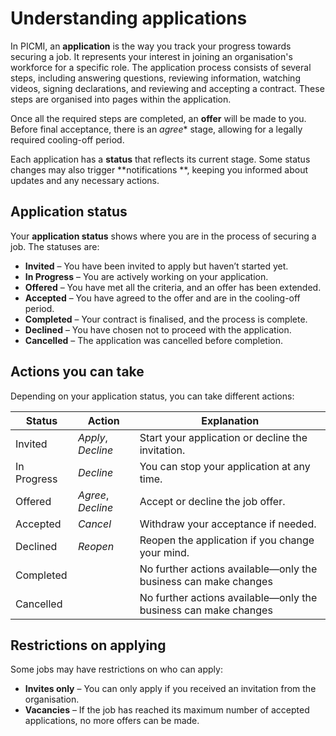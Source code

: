 # Understanding applications

In PICMI, an **application** is the way you track your progress towards securing a job. It represents your interest in
joining an organisation's workforce for a specific role. The application process consists of several steps, including
answering questions, reviewing information, watching videos, signing declarations, and reviewing and accepting a
contract. These steps are organised into pages within the application.

Once all the required steps are completed, an **offer** will be made to you. Before final acceptance, there is an
*agree** stage, allowing for a legally required cooling-off period.

Each application has a **status** that reflects its current stage. Some status changes may also trigger **notifications
**, keeping you informed about updates and any necessary actions.

## Application status

Your **application status** shows where you are in the process of securing a job. The statuses are:

- **Invited** – You have been invited to apply but haven’t started yet.
- **In Progress** – You are actively working on your application.
- **Offered** – You have met all the criteria, and an offer has been extended.
- **Accepted** – You have agreed to the offer and are in the cooling-off period.
- **Completed** – Your contract is finalised, and the process is complete.
- **Declined** – You have chosen not to proceed with the application.
- **Cancelled** – The application was cancelled before completion.

## Actions you can take

Depending on your application status, you can take different actions:

| **Status**  | **Action**         | **Explanation**                                                 |
|-------------|--------------------|-----------------------------------------------------------------|
| Invited     | *Apply*, *Decline* | Start your application or decline the invitation.               |
| In Progress | *Decline*          | You can stop your application at any time.                      |
| Offered     | *Agree*, *Decline* | Accept or decline the job offer.                                |
| Accepted    | *Cancel*           | Withdraw your acceptance if needed.                             |
| Declined    | *Reopen*           | Reopen the application if you change your mind.                 |
| Completed   |                    | No further actions available—only the business can make changes |
| Cancelled   |                    | No further actions available—only the business can make changes |

## Restrictions on applying

Some jobs may have restrictions on who can apply:

- **Invites only** – You can only apply if you received an invitation from the organisation.
- **Vacancies** – If the job has reached its maximum number of accepted applications, no more offers can be made.
